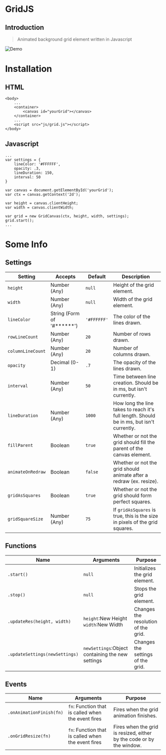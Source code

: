 # GridJS

## Introduction

> Animated background grid element written in Javascript

![Demo](docs/images/thing.gif?raw=true "Demo")

# Installation

## HTML
```
<body>
    ...
    <container>
        <canvas id="yourGrid"></canvas>
    </container>
    ...
    <script src="js/grid.js"></script>
</body>
```
## Javascript
```
...
var settings = {
    lineColor: '#FFFFFF',
    opacity: .3,
    lineDuration: 150,
    interval: 50
}

var canvas = document.getElementById('yourGrid');
var ctx = canvas.getContext('2d');

var height = canvas.clientHeight;
var width = canvas.clientWidth;

var grid = new GridCanvas(ctx, height, width, settings);
grid.start();
...
```

# Some Info

## Settings
<table class="table table-bordered">
    <thead>
        <tr>
            <th>Setting</th>
            <th>Accepts</th>
            <th>Default</th>
            <th>Description</th>
        </tr>
    </thead>
    <tbody>
        <tr>
            <td><code>height</code></td>
            <td>Number (Any)</td>
            <td><code>null</code></td>
            <td>Height of the grid element.</td>
        </tr>
        <tr>
            <td><code>width</code></td>
            <td>Number (Any)</td>
            <td><code>null</code></td>
            <td>Width of the grid element.</td>
        </tr>
        <tr>
            <td><code>lineColor</code></td>
            <td>String (Form of '#******')</td>
            <td><code>'#FFFFFF'</code></td>
            <td>The color of the lines drawn.</td>
        </tr>
        <tr>
            <td><code>rowLineCount</code></td>
            <td>Number (Any)</td>
            <td><code>20</code></td>
            <td>Number of rows drawn.</td>
        </tr>
        <tr>
            <td><code>columnLineCount</code></td>
            <td>Number (Any)</td>
            <td><code>20</code></td>
            <td>Number of columns drawn.</td>
        </tr>
        <tr>
            <td><code>opacity</code></td>
            <td>Decimal (0-1)</td>
            <td><code>.7</code></td>
            <td>The opacity of the lines drawn.</td>
        </tr>
        <tr>
            <td><code>interval</code></td>
            <td>Number (Any)</td>
            <td><code>50</code></td>
            <td>Time between line creation. Should be in ms, but isn't currently.</td>
        </tr>
        <tr>
            <td><code>lineDuration</code></td>
            <td>Number (Any)</td>
            <td><code>1000</code></td>
            <td>How long the line takes to reach it's full length. Should be in ms, but isn't currently.</td>
        </tr>
        <tr>
            <td><code>fillParent</code></td>
            <td>Boolean</td>
            <td><code>true</code></td>
            <td>Whether or not the grid should fill the parent of the canvas element.</td>
        </tr>
        <tr>
            <td><code>animateOnRedraw</code></td>
            <td>Boolean</td>
            <td><code>false</code></td>
            <td>Whether or not the grid should animate after a redraw (ex. resize).</td>
        </tr>
        <tr>
            <td><code>gridAsSquares</code></td>
            <td>Boolean</td>
            <td><code>true</code></td>
            <td>Whether or not the grid should form perfect squares.</td>
        </tr>
        <tr>
            <td><code>gridSquareSize</code></td>
            <td>Number (Any)</td>
            <td><code>75</code></td>
            <td>If <code>gridAsSquares</code> is true, this is the size in pixels of the grid squares.</td>
        </tr>
    </tbody>
</table>

## Functions
<table class="table table-bordered">
    <thead>
        <tr>
            <th>Name</th>
            <th>Arguments</th>
            <th>Purpose</th>
        </tr>
    </thead>
    <tbody>
        <tr>
            <td><code>.start()</code></td>
            <td><code>null</code></td>
            <td>Initializes the grid element.</td>
        </tr>
        <tr>
            <td><code>.stop()</code></td>
            <td><code>null</code></td>
            <td>Stops the grid element.</td>
        </tr>
        <tr>
            <td><code>.updateRes(height, width)</code></td>
            <td><code>height</code>:New Height <code>width</code>:New Width</td>
            <td>Changes the resolution of the grid.</td>
        </tr>
        <tr>
            <td><code>.updateSettings(newSettings)</code></td>
            <td><code>newSettings</code>:Object containing the new settings</td>
            <td>Changes the settings of the grid.</td>
        </tr>
    </tbody>
</table>

## Events
<table class="table table-bordered">
    <thead>
        <tr>
            <th>Name</th>
            <th>Arguments</th>
            <th>Purpose</th>
        </tr>
    </thead>
    <tbody>
        <tr>
            <td><code>.onAnimationFinish(fn)</code></td>
            <td><code>fn</code>: Function that is called when the event fires</td>
            <td>Fires when the grid animation finishes.</td>
        </tr>
        <tr>
            <td><code>.onGridResize(fn)</code></td>
            <td><code>fn</code>: Function that is called when the event fires</td>
            <td>Fires when the grid is resized, either by the code or by the window.</td>
        </tr>
    </tbody>
</table>